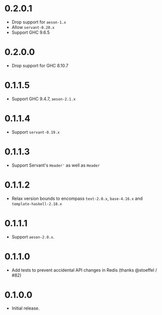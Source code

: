 # 0.2.0.1

- Drop support for `aeson-1.x`
- Allow `servant-0.20.x`
- Support GHC 9.6.5

# 0.2.0.0

- Drop support for GHC 8.10.7

# 0.1.1.5

- Support GHC 9.4.7, `aeson-2.1.x`

# 0.1.1.4

- Support `servant-0.19.x`

# 0.1.1.3

- Support Servant's `Header'` as well as `Header`

# 0.1.1.2

- Relax version bounds to encompass `text-2.0.x`, `base-4.16.x` and `template-haskell-2.18.x`

# 0.1.1.1

- Support `aeson-2.0.x`.

# 0.1.1.0

- Add tests to prevent accidental API changes in Redis (thanks @stoeffel / #82)

# 0.1.0.0

- Initial release.
